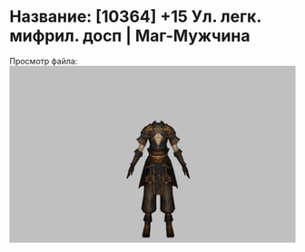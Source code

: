 # Название: [10364] +15 Ул. легк. мифрил. досп | Маг-Мужчина

Просмотр файла:
![p040021.png](p040021.png)